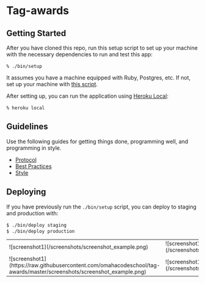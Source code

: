 # Tag-awards

<table>
<tr>
<td>
![screenshot1](/screenshots/screenshot_example.png)
</td>
<td>
![screenshot1](/screenshots/screenshot_example.png)
</td>
</tr>
<tr>
<td>
![screenshot1](https://raw.githubusercontent.com/omahacodeschool/tag-awards/master/screenshots/screenshot_example.png)
</td>
<td>
![screenshot1](/screenshots/screenshot_example.png)
</td>


## Getting Started

After you have cloned this repo, run this setup script to set up your machine
with the necessary dependencies to run and test this app:

    % ./bin/setup

It assumes you have a machine equipped with Ruby, Postgres, etc. If not, set up
your machine with [this script].

[this script]: https://github.com/thoughtbot/laptop

After setting up, you can run the application using [Heroku Local]:

    % heroku local

[Heroku Local]: https://devcenter.heroku.com/articles/heroku-local

## Guidelines

Use the following guides for getting things done, programming well, and
programming in style.

* [Protocol](http://github.com/thoughtbot/guides/blob/master/protocol)
* [Best Practices](http://github.com/thoughtbot/guides/blob/master/best-practices)
* [Style](http://github.com/thoughtbot/guides/blob/master/style)

## Deploying

If you have previously run the `./bin/setup` script,
you can deploy to staging and production with:

    $ ./bin/deploy staging
    $ ./bin/deploy production
